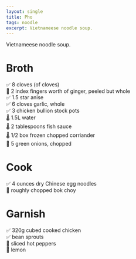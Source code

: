```yaml
---
layout: single
title: Pho  
tags: noodle
excerpt: Vietnameese noodle soup.
---
```

Vietnameese noodle soup.
# Broth
✅ 8 cloves (of cloves)  
🔪 2 index fingers worth of ginger, peeled but whole  
✅ 1.5 star anise  
✅ 6 cloves garlic, whole  
✅ 3 chicken bullion stock pots  
🌡️ 1.5L water  
🌡️ 2 tablespoons fish sauce  
🌡️ 1/2 box frozen chopped corriander  
🔪 5 green onions, chopped  

# Cook
✅ 4 ounces dry Chinese egg noodles  
🔪 roughly chopped bok choy  

# Garnish
✅ 320g cubed cooked chicken  
✅ bean sprouts  
🔪 sliced hot peppers  
🔪 lemon  
